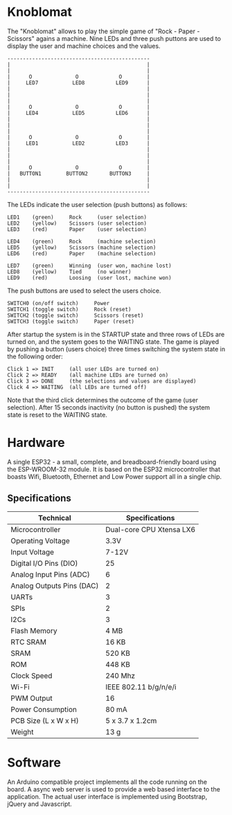 # Knoblomat

The "Knoblomat" allows to play the simple game of "Rock - Paper - Scissors" agains a machine.
Nine LEDs and three push puttons are used to display the user and machine choices and the values.

~~~TEXT
----------------------------------------------
|                                            |
|                                            |
|      O              O             O        |
|     LED7           LED8          LED9      |
|                                            |
|                                            |
|                                            |
|      O              O             O        |
|     LED4           LED5          LED6      |
|                                            |
|                                            |
|                                            |
|      O              O             O        |
|     LED1           LED2          LED3      |
|                                            |
|                                            |
|                                            |
|      O              O             O        |
|   BUTTON1        BUTTON2       BUTTON3     |
|                                            |
|                                            |
----------------------------------------------
~~~

The LEDs indicate the user selection (push buttons) as follows:

~~~TEXT
LED1    (green)     Rock     (user selection)
LED2    (yellow)    Scissors (user selection)
LED3    (red)       Paper    (user selection)

LED4    (green)     Rock     (machine selection)
LED5    (yellow)    Scissors (machine selection)
LED6    (red)       Paper    (machine selection)

LED7    (green)     Winning  (user won, machine lost)
LED8    (yellow)    Tied     (no winner)
LED9    (red)       Loosing  (user lost, machine won)
~~~

The push buttons are used to select the users choice.

~~~TEXT
SWITCH0 (on/off switch)     Power
SWITCH1 (toggle switch)     Rock (reset)
SWITCH2 (toggle switch)     Scissors (reset)
SWITCH3 (toggle switch)     Paper (reset)
~~~

After startup the system is in the STARTUP state and three rows of
LEDs are turned on, and the system goes to the WAITING state.
The game is played by pushing a button (users choice) three times
switching the system state in the following order:

~~~TEXT
Click 1 => INIT     (all user LEDs are turned on)
Click 2 => READY    (all machine LEDs are turned on)
Click 3 => DONE     (the selections and values are displayed)
Click 4 => WAITING  (all LEDs are turned off)
~~~

Note that the third click determines the outcome of the game (user selection).
After 15 seconds inactivity (no button is pushed) the system state is reset to the WAITING state.

# Hardware

A single ESP32 - a small, complete, and breadboard-friendly board using the ESP-WROOM-32 module.
It is based on the ESP32 microcontroller that boasts Wifi, Bluetooth, Ethernet and Low Power support all in a single chip.

## Specifications

| Technical                  | Specifications           |
|----------------------------|--------------------------|
| Microcontroller            | Dual-core CPU Xtensa LX6 |
| Operating Voltage          | 3.3V                     |
| Input Voltage              | 7-12V                    |
| Digital I/O Pins (DIO)     | 25                       |
| Analog Input Pins (ADC)    | 6                        |
| Analog Outputs Pins (DAC)  | 2                        |
| UARTs                      | 3                        |
| SPIs                       | 2                        |
| I2Cs                       | 3                        |
| Flash Memory               | 4 MB                     |
| RTC SRAM                   | 16 KB                    |
| SRAM                       | 520 KB                   |
| ROM                        | 448 KB                   |
| Clock Speed                | 240 Mhz                  |
| Wi-Fi                      | IEEE 802.11 b/g/n/e/i    |
| PWM Output                 | 16                       |
| Power Consumption          | 80 mA                    |
| PCB Size (L x W x H)       | 5 x 3.7 x 1.2cm          |
| Weight                     | 13 g                     |

# Software
An Arduino compatible project implements all the code running on the board.
A async web server is used to provide a web based interface to the application.
The actual user interface is implemented using Bootstrap, jQuery and Javascript.

